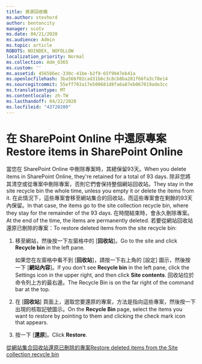 ```yaml
---
title: 資源回收桶
ms.author: stevhord
author: bentoncity
manager: scotv
ms.date: 04/21/2020
ms.audience: Admin
ms.topic: article
ROBOTS: NOINDEX, NOFOLLOW
localization_priority: Normal
ms.collection: Adm_O365
ms.custom: ''
ms.assetid: 456586ec-330c-41be-b2f9-65f9947eb41a
ms.openlocfilehash: 3ba566f02cad31b6c3c8cb8ba281f66fa3c78e14
ms.sourcegitcommit: 55eff703a17e500681d8fa6a87eb067019ade3cc
ms.translationtype: MT
ms.contentlocale: zh-TW
ms.lasthandoff: 04/22/2020
ms.locfileid: "43720200"
---
```

# <a name="restore-items-in-sharepoint-online"></a><span data-ttu-id="4589c-102">在 SharePoint Online 中還原專案</span><span class="sxs-lookup"><span data-stu-id="4589c-102">Restore items in SharePoint Online</span></span>

<span data-ttu-id="4589c-103">當您在 SharePoint Online 中刪除專案時，其總保留93天。</span><span class="sxs-lookup"><span data-stu-id="4589c-103">When you delete items in SharePoint Online, they're retained for a total of 93 days.</span></span> <span data-ttu-id="4589c-104">除非您將其清空或從專案中刪除專案，否則它們會保持整個網站回收站。</span><span class="sxs-lookup"><span data-stu-id="4589c-104">They stay in the site recycle bin the whole time, unless you empty it or delete the items from it.</span></span> <span data-ttu-id="4589c-105">在此情況下，這些專案會移至網站集合的回收站，而這些專案會在剩餘的93天內保留。</span><span class="sxs-lookup"><span data-stu-id="4589c-105">In that case, the items go to the site collection recycle bin, where they stay for the remainder of the 93 days.</span></span> <span data-ttu-id="4589c-106">在時間結束時，會永久刪除專案。</span><span class="sxs-lookup"><span data-stu-id="4589c-106">At the end of the time, the items are permanently deleted.</span></span> <span data-ttu-id="4589c-107">若要從網站回收站還原已刪除的專案：</span><span class="sxs-lookup"><span data-stu-id="4589c-107">To restore deleted items from the site recycle bin:</span></span>
  
1. <span data-ttu-id="4589c-108">移至網站，然後按一下左窗格中的 [**回收站**]。</span><span class="sxs-lookup"><span data-stu-id="4589c-108">Go to the site and click **Recycle bin** in the left pane.</span></span> 
    
    <span data-ttu-id="4589c-109">如果您在左窗格中看不到 [**回收站**]，請按一下右上角的 [設定] 圖示，然後按一下 [**網站內容**]。</span><span class="sxs-lookup"><span data-stu-id="4589c-109">If you don't see **Recycle bin** in the left pane, click the Settings icon in the upper right, and then click **Site contents**.</span></span> <span data-ttu-id="4589c-110">回收站位於命令列上方的最右邊。</span><span class="sxs-lookup"><span data-stu-id="4589c-110">The Recycle Bin is on the far right of the command bar at the top.</span></span>
    
2. <span data-ttu-id="4589c-111">在 [**回收站**] 頁面上，選取您要還原的專案，方法是指向這些專案，然後按一下出現的核取記號圖示。</span><span class="sxs-lookup"><span data-stu-id="4589c-111">On the **Recycle Bin** page, select the items you want to restore by pointing to them and clicking the check mark icon that appears.</span></span> 
    
3. <span data-ttu-id="4589c-112">按一下 [**還原**]。</span><span class="sxs-lookup"><span data-stu-id="4589c-112">Click **Restore**.</span></span>
    
[<span data-ttu-id="4589c-113">從網站集合回收站還原已刪除的專案</span><span class="sxs-lookup"><span data-stu-id="4589c-113">Restore deleted items from the Site collection recycle bin</span></span>](https://go.microsoft.com/fwlink/?linkid=866439)
  


